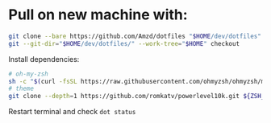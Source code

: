 # Pull on new machine with:
```zsh
git clone --bare https://github.com/Amzd/dotfiles "$HOME/dev/dotfiles"
git --git-dir="$HOME/dev/dotfiles/" --work-tree="$HOME" checkout
```
Install dependencies:
```zsh
# oh-my-zsh
sh -c "$(curl -fsSL https://raw.githubusercontent.com/ohmyzsh/ohmyzsh/master/tools/install.sh)"
# theme
git clone --depth=1 https://github.com/romkatv/powerlevel10k.git ${ZSH_CUSTOM:-$HOME/.oh-my-zsh/custom}/themes/powerlevel10k
```

Restart terminal and check `dot status`
